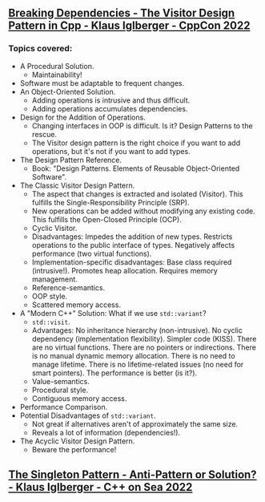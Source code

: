 ## [Breaking Dependencies - The Visitor Design Pattern in Cpp - Klaus Iglberger - CppCon 2022](https://www.youtube.com/watch?v=PEcy1vYHb8A&list=LL6MKUgGZ9Q8c2Ff7GnoRoqA)
### Topics covered:
* A Procedural Solution.
  * Maintainability!
* Software must be adaptable to frequent changes.
* An Object-Oriented Solution.
  * Adding operations is intrusive and thus difficult.
  * Adding operations accumulates dependencies.
* Design for the Addition of Operations.
  * Changing interfaces in OOP is difficult. Is it? Design Patterns to the rescue.
  * The Visitor design pattern is the right choice if you want to add operations, but it's not if you want to add types.
* The Design Pattern Reference.
  * Book: "Design Patterns. Elements of Reusable Object-Oriented Software".
* The Classic Visitor Design Pattern.
  * The aspect that changes is extracted and isolated (Visitor). This fulfills the Single-Responsibility Principle (SRP).
  * New operations can be added without modifying any existing code. This fulfills the Open-Closed Principle (OCP).
  * Cyclic Visitor.
  * Disadvantages: Impedes the addition of new types. Restricts operations to the public interface of types. Negatively affects performance (two virtual functions).
  * Implementation-specific disadvantages: Base class required (intrusive!). Promotes heap allocation. Requires memory management.
  * Reference-semantics.
  * OOP style.
  * Scattered memory access.
* A "Modern C++" Solution: What if we use `std::variant`?
  * `std::visit`.
  * Advantages: No inheritance hierarchy (non-intrusive). No cyclic dependency (implementation flexibility). Simpler code (KISS). There are no virtual functions. There are no pointers or indirections. There is no manual dynamic memory allocation. There is no need to manage lifetime. There is no lifetime-related issues (no need for smart pointers). The performance is better (is it?).
  * Value-semantics.
  * Procedural style.
  * Contiguous memory access.
* Performance Comparison.
* Potential Disadvantages of `std::variant`.
  * Not great if alternatives aren't of approximately the same size.
  * Reveals a lot of information (dependencies!).
* The Acyclic Visitor Design Pattern.
  * Beware the performance!

## [The Singleton Pattern - Anti-Pattern or Solution? - Klaus Iglberger - C++ on Sea 2022](https://www.youtube.com/watch?v=3xFpV3cnGbw&list=LL6MKUgGZ9Q8c2Ff7GnoRoqA)



